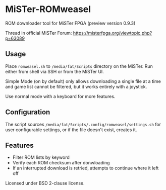 # MiSTer-ROMweasel

ROM downloader tool for MiSTer FPGA (preview version 0.9.3)

Thread in official MiSTer Forum: https://misterfpga.org/viewtopic.php?p=63089

## Usage

Place `romweasel.sh` to `/media/fat/Scripts` directory on the MiSTer. Run
either from shell via SSH or from the MiSTer UI.

Simple Mode (on by default) only allows downloading a single file at a time
and game list cannot be filtered, but it works entirely with a joystick.

Use normal mode with a keyboard for more features.

## Configuration

The script sources `/media/fat/Scripts/.config/romweasel/settings.sh` for user
configurable settings, or if the file doesn't exist, creates it.

## Features

- Filter ROM lists by keyword
- Verify each ROM checksum after donwloading
- If an interrupted download is retried, attempts to continue where it left off

Licensed under BSD 2-clause license.
